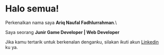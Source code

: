 # Halo semua! 

Perkenalkan nama saya **Ariq Naufal Fadhlurrahman**.\

Saya seorang **Junir Game Developer | Web Developer** 


Jika kamu tertarik untuk berkenalan denganku, silakan ikuti akun [Linkedin](https://www.linkedin.com/in/ariq-naufal-fadhlurrahmanrahman-5a0b81260/) ku ya.
